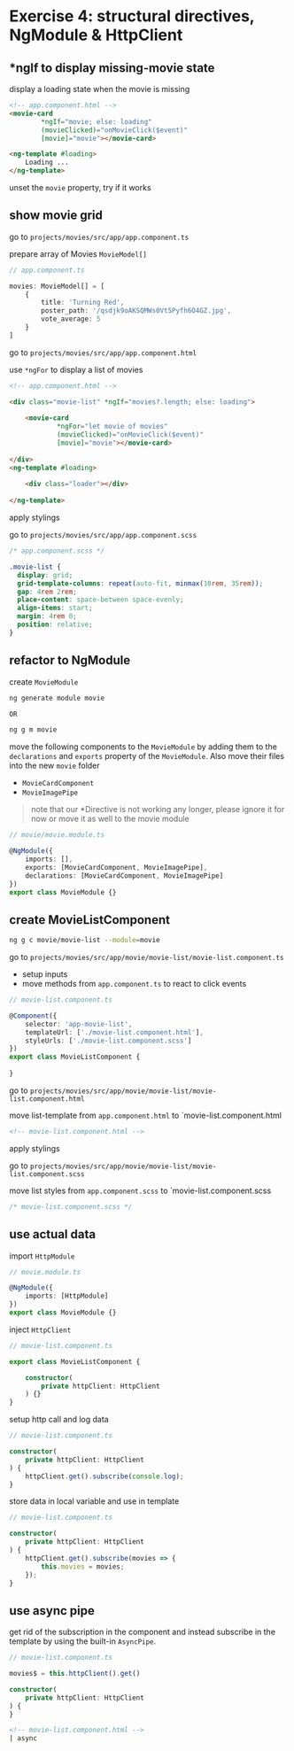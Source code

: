 # Exercise 4: structural directives, NgModule & HttpClient

## *ngIf to display missing-movie state

display a loading state when the movie is missing

```html
<!-- app.component.html -->
<movie-card
        *ngIf="movie; else: loading"
        (movieClicked)="onMovieClick($event)"
        [movie]="movie"></movie-card>

<ng-template #loading>
    Loading ...
</ng-template>
```

unset the `movie` property, try if it works

## show movie grid

go to `projects/movies/src/app/app.component.ts`

prepare array of Movies `MovieModel[]`

```ts
// app.component.ts

movies: MovieModel[] = [
    {
        title: 'Turning Red',
        poster_path: '/qsdjk9oAKSQMWs0Vt5Pyfh6O4GZ.jpg',
        vote_average: 5
    }
]

```

go to `projects/movies/src/app/app.component.html`

use `*ngFor` to display a list of movies

```html
<!-- app.component.html -->

<div class="movie-list" *ngIf="movies?.length; else: loading">
    
    <movie-card
            *ngFor="let movie of movies"
            (movieClicked)="onMovieClick($event)"
            [movie]="movie"></movie-card>
    
</div>
<ng-template #loading>
    
    <div class="loader"></div>
    
</ng-template>

```

apply stylings

go to `projects/movies/src/app/app.component.scss`

```scss
/* app.component.scss */

.movie-list {
  display: grid;
  grid-template-columns: repeat(auto-fit, minmax(10rem, 35rem));
  gap: 4rem 2rem;
  place-content: space-between space-evenly;
  align-items: start;
  margin: 4rem 0;
  position: relative;
}

```

## refactor to NgModule

create `MovieModule`

```bash
ng generate module movie

OR

ng g m movie
```

move the following components to the `MovieModule` by adding them to the `declarations` and `exports`
property of the `MovieModule`.
Also move their files into the new `movie` folder

* `MovieCardComponent`
* `MovieImagePipe`

> note that our *Directive is not working any longer, please ignore it for now or move it as well to the movie module

```ts
// movie/movie.module.ts

@NgModule({
    imports: [],
    exports: [MovieCardComponent, MovieImagePipe],
    declarations: [MovieCardComponent, MovieImagePipe]
})
export class MovieModule {}
```

## create MovieListComponent

```bash
ng g c movie/movie-list --module=movie
```

go to `projects/movies/src/app/movie/movie-list/movie-list.component.ts`

* setup inputs
* move methods from `app.component.ts` to react to click events

```ts
// movie-list.component.ts

@Component({
    selector: 'app-movie-list',
    templateUrl: ['./movie-list.component.html'],
    styleUrls: ['./movie-list.component.scss']
})
export class MovieListComponent {
    
}
```


go to `projects/movies/src/app/movie/movie-list/movie-list.component.html`

move list-template from `app.component.html` to `movie-list.component.html

```html
<!-- movie-list.component.html -->

```

apply stylings

go to `projects/movies/src/app/movie/movie-list/movie-list.component.scss`

move list styles from `app.component.scss` to `movie-list.component.scss

```scss
/* movie-list.component.scss */
```

## use actual data

import `HttpModule`

```ts
// movie.module.ts

@NgModule({
    imports: [HttpModule]
})
export class MovieModule {}
```

inject `HttpClient`

```ts
// movie-list.component.ts

export class MovieListComponent {

    constructor(
        private httpClient: HttpClient
    ) {}
}
```

setup http call and log data

```ts
// movie-list.component.ts

constructor(
    private httpClient: HttpClient
) {
    httpClient.get().subscribe(console.log);
}
```

store data in local variable and use in template

```ts
// movie-list.component.ts

constructor(
    private httpClient: HttpClient
) {
    httpClient.get().subscribe(movies => {
        this.movies = movies;
    });
}
```


## use async pipe

get rid of the subscription in the component and instead subscribe in the template
by using the built-in `AsyncPipe`.

```ts
// movie-list.component.ts

movies$ = this.httpClient().get()

constructor(
    private httpClient: HttpClient
) {
}
```

```html
<!-- movie-list.component.html -->
| async
```
